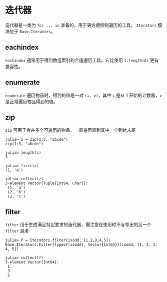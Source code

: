 # 迭代器
迭代器是一类为 `for ... in` 准备的，用于更方便控制遍历的工具。
`Iterators` 模块位于 `Base.Iterators`。

## eachindex
`eachindex` 通常用于得到数组索引的合适遍历工具。它比使用 `1:length(A)` 更有兼容性。

## enumerate
`enumerate` 遍历物品时，得到的值是一对 `(i, v)`，其中 `i` 是从 1 开始的计数器，`v` 是正常遍历物品得到的值。

## zip
`zip` 可用于合并多个可[遍历](iterate.md)的物品，一直遍历直到其中一个到达末尾
```julia-repl
julia> z = zip(1:3, "abcde")
zip(1:3, "abcde")

julia> length(z)
3

julia> first(z)
(1, 'a')

julia> collect(z)
3-element Vector{Tuple{Int64, Char}}:
 (1, 'a')
 (2, 'b')
 (3, 'c')
```

## filter
`filter` 用于生成满足特定要求的迭代器，需注意在使用时不与导出的另一个 `filter` 混淆
```julia-repl
julia> f = Iterators.filter(isodd, [1,2,3,4,5])
Base.Iterators.Filter{typeof(isodd), Vector{Int64}}(isodd, [1, 2, 3, 4, 5])

julia> collect(f)
3-element Vector{Int64}:
 1
 3
 5
```
